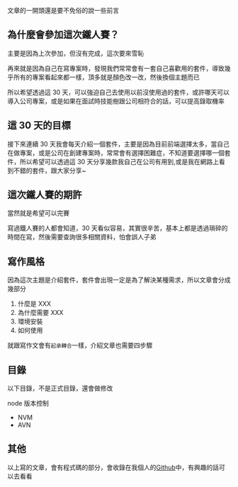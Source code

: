 文章的一開頭還是要不免俗的說一些前言

## 為什麼會參加這次鐵人賽？

主要是因為上次參加，但沒有完成，這次要來雪恥

再來就是因為自己在寫專案時，發現我們常常會有一套自己喜歡用的套件，導致幾乎所有的專案看起來都一樣，頂多就是顏色改一改，然後換個主題而已

所以希望透過這 30 天，可以強迫自己去使用以前沒使用過的套件，或許哪天可以導入公司專案，或是如果在面試時技能樹跟公司相符合的話，可以提高錄取機率

## 這 30 天的目標

接下來連續 30 天我會每天介紹一個套件，主要是因為目前前端選擇太多，當自己在做專案，或是公司在創建專案時，常常會有選擇困難症，不知道要選擇哪一個套件，所以希望可以透過這 30 天分享幾款我自己在公司有用到,或是我在網路上看到不錯的套件，跟大家分享~

## 這次鐵人賽的期許

當然就是希望可以完賽

寫過鐵人賽的人都會知道，30 天看似容易，其實很辛苦，基本上都是透過瑣碎的時間在寫，然後需要查詢很多相關資料，怕會誤人子弟

## 寫作風格

因為這次主題是介紹套件，套件會出現一定是為了解決某種需求，所以文章會分成幾部分

1. 什麼是 XXX
2. 為什麼需要 XXX
3. 環境安裝
4. 如何使用

就跟寫作文會有`起承轉合`一樣，介紹文章也需要四步驟

## 目錄

以下目錄，不是正式目錄，還會做修改

node 版本控制

- NVM
- AVN

## 其他

以上寫的文章，會有程式碼的部分，會收錄在我個人的[Github](https://github.com/janlin002)中，有興趣的話可以去看看

